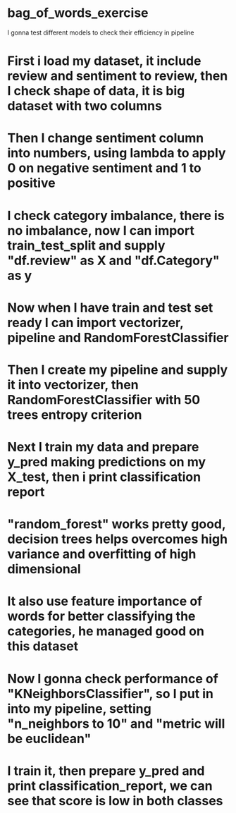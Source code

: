 # bag_of_words_exercise
I gonna test different models to check their efficiency in pipeline
# First i load my dataset, it include review and sentiment to review, then I check shape of data, it is big dataset with two columns
# Then I change sentiment column into numbers, using lambda to apply 0 on negative sentiment and 1 to positive
# I check category imbalance, there is no imbalance, now I can import train_test_split and supply "df.review" as X and "df.Category" as y
# Now when I have train and test set ready I can import vectorizer, pipeline and RandomForestClassifier
# Then I create my pipeline and supply it into vectorizer, then RandomForestClassifier with 50 trees entropy criterion
# Next I train my data and prepare y_pred making predictions on my X_test, then i print classification report
# "random_forest" works pretty good, decision trees helps overcomes high variance and overfitting of high dimensional
# It also use feature importance of words for better classifying the categories, he managed good on this dataset
# Now I gonna check performance of "KNeighborsClassifier", so I put in into my pipeline, setting "n_neighbors to 10" and "metric will be euclidean"
# I train it, then prepare y_pred and print classification_report, we can see that score is low in both classes 
